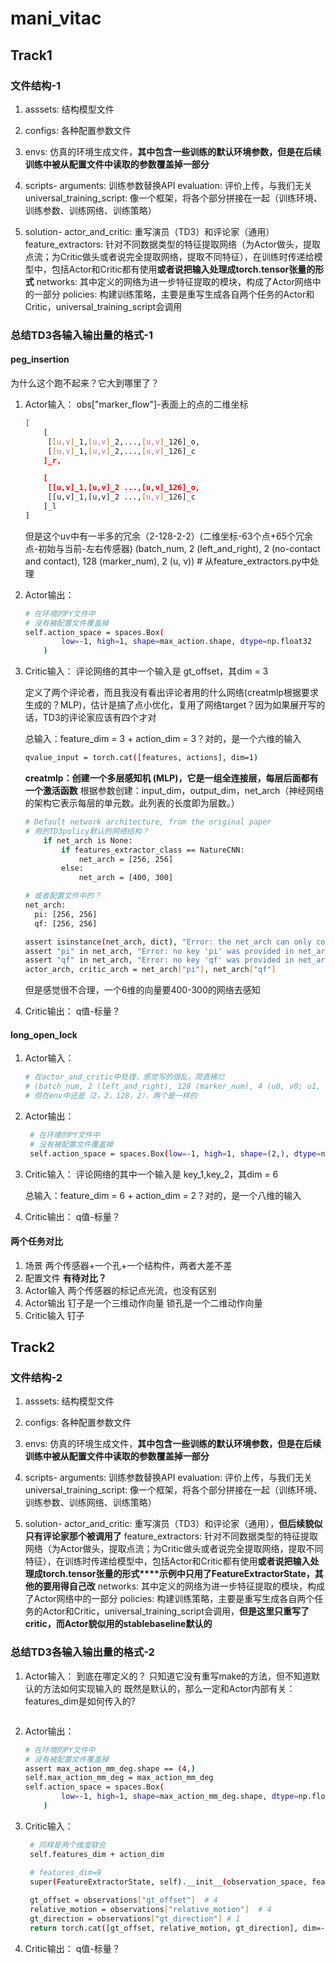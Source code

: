 # mani_vitac

## Track1

### 文件结构-1

1. asssets: 结构模型文件

2. configs: 各种配置参数文件

3. envs: 仿真的环境生成文件，**其中包含一些训练的默认环境参数，但是在后续训练中被从配置文件中读取的参数覆盖掉一部分**

4. scripts-
arguments: 训练参数替换API
evaluation: 评价上传，与我们无关
universal_training_script: 像一个框架，将各个部分拼接在一起（训练环境、训练参数、训练网络、训练策略）

5. solution-
actor_and_critic: 重写演员（TD3）和评论家（通用）
feature_extractors: 针对不同数据类型的特征提取网络（为Actor做头，提取点流；为Critic做头或者说完全提取网络，提取不同特征），在训练时传递给模型中，包括Actor和Critic都有使用**或者说把输入处理成torch.tensor张量的形式**
networks: 其中定义的网络为进一步特征提取的模块，构成了Actor网络中的一部分
policies: 构建训练策略，主要是重写生成各自两个任务的Actor和Critic，universal_training_script会调用

### 总结TD3各输入输出量的格式-1

#### peg_insertion

为什么这个跑不起来？它大到哪里了？

1. Actor输入：
    obs["marker_flow"]-表面上的点的二维坐标

    ```bash
    [
        [
         [[u,v]_1,[u,v]_2,...,[u,v]_126]_o,
         [[u,v]_1,[u,v]_2,...,[u,v]_126]_c
        ]_r,

        [
         [[u,v]_1,[u,v]_2 ...,[u,v]_126]_o,
         [[u,v]_1,[u,v]_2 ...,[u,v]_126]_c
        ]_l
    ]
    ```

    但是这个uv中有一半多的冗余（2-128-2-2）(二维坐标-63个点+65个冗余点-初始与当前-左右传感器)
    (batch_num, 2 (left_and_right), 2 (no-contact and contact), 128 (marker_num), 2 (u, v)) # 从feature_extractors.py中处理

2. Actor输出：

    ```bash
    # 在环境的PY文件中
    # 没有被配置文件覆盖掉
    self.action_space = spaces.Box(
            low=-1, high=1, shape=max_action.shape, dtype=np.float32
        )
    ```

3. Critic输入：
    评论网络的其中一个输入是 gt_offset，其dim = 3

    定义了两个评论者，而且我没有看出评论者用的什么网络(creatmlp根据要求生成的？MLP)，估计是搞了点小优化，复用了网络target？因为如果展开写的话，TD3的评论家应该有四个才对

    总输入：feature_dim = 3 + action_dim = 3？对的，是一个六维的输入

    ```bash
    qvalue_input = torch.cat([features, actions], dim=1)
    ```

    **creatmlp：创建一个多层感知机 (MLP)，它是一组全连接层，每层后面都有一个激活函数**
    根据参数创建：input_dim，output_dim，net_arch（神经网络的架构它表示每层的单元数。此列表的长度即为层数。）

    ```bash
    # Default network architecture, from the original paper
    # 用的TD3policy默认的网络结构？
        if net_arch is None:
            if features_extractor_class == NatureCNN:
                net_arch = [256, 256]
            else:
                net_arch = [400, 300]

    # 或者配置文件中的？
    net_arch:
      pi: [256, 256]
      qf: [256, 256]

    assert isinstance(net_arch, dict), "Error: the net_arch can only contain be a list of ints or a dict"
    assert "pi" in net_arch, "Error: no key 'pi' was provided in net_arch for the actor network"
    assert "qf" in net_arch, "Error: no key 'qf' was provided in net_arch for the critic network"
    actor_arch, critic_arch = net_arch["pi"], net_arch["qf"]
    ```

    但是感觉很不合理，一个6维的向量要400-300的网络去感知

4. Critic输出：
   q值-标量？

#### long_open_lock

1. Actor输入：

    ```bash
    # 在actor_and_critic中处理，感觉写的很乱，简直稀烂
    # (batch_num, 2 (left_and_right), 128 (marker_num), 4 (u0, v0; u1, v1)) 这是输入的时候调整之后的形状
    # 但在env中还是（2，2，128，2），两个是一样的
    ```

2. Actor输出：

   ```bash
    # 在环境的PY文件中
    # 没有被配置文件覆盖掉
    self.action_space = spaces.Box(low=-1, high=1, shape=(2,), dtype=np.float32)
   ```

3. Critic输入：
    评论网络的其中一个输入是 key_1,key_2，其dim = 6

    总输入：feature_dim = 6 + action_dim = 2？对的，是一个八维的输入

4. Critic输出：
   q值-标量？

#### 两个任务对比

1. 场景
   两个传感器+一个孔+一个结构件，两者大差不差
2. 配置文件
   **有待对比？**
3. Actor输入
   两个传感器的标记点光流，也没有区别
4. Actor输出
   钉子是一个三维动作向量
   锁孔是一个二维动作向量
5. Critic输入
   钉子

## Track2

### 文件结构-2

1. asssets: 结构模型文件

2. configs: 各种配置参数文件

3. envs: 仿真的环境生成文件，**其中包含一些训练的默认环境参数，但是在后续训练中被从配置文件中读取的参数覆盖掉一部分**

4. scripts-
arguments: 训练参数替换API
evaluation: 评价上传，与我们无关
universal_training_script: 像一个框架，将各个部分拼接在一起（训练环境、训练参数、训练网络、训练策略）

5. solution-
actor_and_critic: 重写演员（TD3）和评论家（通用），**但后续貌似只有评论家那个被调用了**
feature_extractors: 针对不同数据类型的特征提取网络（为Actor做头，提取点流；为Critic做头或者说完全提取网络，提取不同特征），在训练时传递给模型中，包括Actor和Critic都有使用**或者说把输入处理成torch.tensor张量的形式****示例中只用了FeatureExtractorState，其他的要用得自己改**
networks: 其中定义的网络为进一步特征提取的模块，构成了Actor网络中的一部分
policies: 构建训练策略，主要是重写生成各自两个任务的Actor和Critic，universal_training_script会调用，**但是这里只重写了critic，而Actor貌似用的stablebaseline默认的**

### 总结TD3各输入输出量的格式-2

1. Actor输入：
    到底在哪定义的？
    只知道它没有重写make的方法，但不知道默认的方法如何实现输入的
    既然是默认的，那么一定和Actor内部有关：features_dim是如何传入的?

    ```bash

    ```

2. Actor输出：

    ```bash
    # 在环境的PY文件中
    # 没有被配置文件覆盖掉
    assert max_action_mm_deg.shape == (4,)
    self.max_action_mm_deg = max_action_mm_deg
    self.action_space = spaces.Box(
            low=-1, high=1, shape=max_action_mm_deg.shape, dtype=np.float32
        )
    ```

3. Critic输入：

   ```bash
    # 同样是两个维度联合
    self.features_dim + action_dim

    # features_dim=9
    super(FeatureExtractorState, self).__init__(observation_space, features_dim=9)
    
    gt_offset = observations["gt_offset"]  # 4
    relative_motion = observations["relative_motion"]  # 4 
    gt_direction = observations["gt_direction"] # 1
    return torch.cat([gt_offset, relative_motion, gt_direction], dim=-1)
   ```

4. Critic输出：
    q值-标量？
